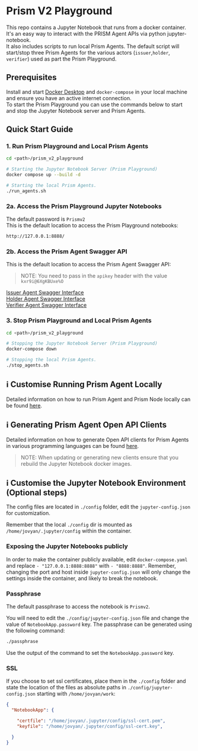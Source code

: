 # Prism V2 Playground  

This repo contains a Jupyter Notebook that runs from a docker container.  
It's an easy way to interact with the PRISM Agent APIs via python jupyter-notebook.  
It also includes scripts to run local Prism Agents. The default script will start/stop three Prism Agents for the various actors (`issuer`,`holder`, `verifier`) used as part the Prism Playground.  

## Prerequisites 
Install and start [Docker Desktop](https://www.docker.com/products/docker-desktop/) and `docker-compose` in your local machine and ensure you have an active internet connection.  
To start the Prism Playground you can use the commands below to start and stop the Jupyter Notebook server and Prism Agents.

## Quick Start Guide
### 1. Run Prism Playground and Local Prism Agents
```bash
cd <path>/prism_v2_playground

# Starting the Jupyter Notebook Server (Prism Playground)
docker compose up --build -d

# Starting the local Prism Agents.
./run_agents.sh
```
### 2a. Access the Prism Playground Jupyter Notebooks
The default password is `Prismv2`    
This is the default location to access the Prism Playground notebooks:

```bash
http://127.0.0.1:8888/
```

### 2b. Access the Prism Agent Swagger API
This is the default location to access the Prism Agent Swagger API:
> NOTE: You need to pass in the `apikey` header with the value `kxr9i@6XgKBUxe%O`

[Issuer Agent Swagger Interface](http://localhost:8080/apidocs/)  
[Holder Agent Swagger Interface](http://localhost:8090/apidocs/)  
[Verifier Agent Swagger Interface](http://localhost:9000/apidocs/)  


### 3. Stop Prism Playground and Local Prism Agents
```bash
cd <path>/prism_v2_playground

# Stopping the Jupyter Notebook Server (Prism Playground)
docker-compose down

# Stopping the local Prism Agents.
./stop_agents.sh
```

## ℹ️ Customise Running Prism Agent Locally
Detailed information on how to run Prism Agent and Prism Node locally can be found [here](agent/README.md).

## ℹ️ Generating Prism Agent Open API Clients
Detailed information on how to generate Open API clients for Prism Agents in various programming languages can be found [here](openapi-generator/README.md).
> NOTE: When updating or generating new clients ensure that you rebuild the Jupyter Notebook docker images.

## ℹ️ Customise the Jupyter Notebook Environment (Optional steps)

The config files are located in `./config` folder, edit the `jupyter-config.json` for customization.

Remember that the local `./config` dir is mounted as `/home/jovyan/.jupyter/config` within the container.

### Exposing the Jupyter Notebooks publicly
In order to make the container publicly available, edit `docker-compose.yaml` and replace `- "127.0.0.1:8888:8888"` 
with `- "8888:8888"`. Remember, changing the port and host inside `jupyter-config.json` will only change the settings
inside the container, and likely to break the notebook.

### Passphrase

The default passphrase to access the notebook is `Prismv2`.

You will need to edit the `./config/jupyter-config.json` file and change the value of `NotebookApp.password` key. The
passphrase can be generated using the following command:

```bash
./passphrase
```

Use the output of the command to set the `NotebookApp.password` key.

### SSL

If you choose to set ssl certificates, place them in the `./config` folder and state the location of the files
as absolute paths in `./config/jupyter-config.json` starting with `/home/jovyan/work`:

```json
{
  "NotebookApp": {

    "certfile": "/home/jovyan/.jupyter/config/ssl-cert.pem",
    "keyfile": "/home/jovyan/.jupyter/config/ssl-cert.key",

  }
}
```